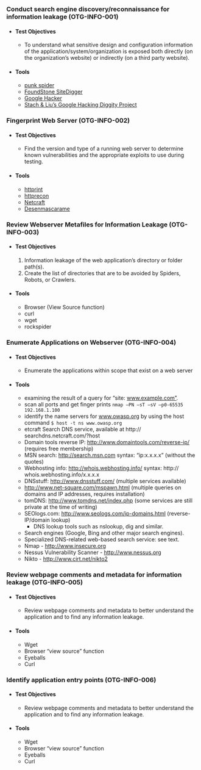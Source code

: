 ### Conduct search engine discovery/reconnaissance for information leakage (OTG-INFO-001)

  - #### Test Objectives
      - To understand what sensitive design and configuration information of the application/system/organization is exposed both directly (on the organization’s website) or indirectly (on a third party website).
  - #### Tools
    - [punk spider](http://punkspider.hyperiongray.com/)
    - [FoundStone SiteDigger](http://www.mcafee.com/uk/downloads/free-tools/sitedigger.aspx)
    - [Google Hacker](http://yehg.net/lab/pr0js/files.php/googlehacker.zip)
    - [Stach & Liu’s Google Hacking Diggity Project](http://www.stachliu.com/resources/tools/google-hacking-diggity-project/)

### Fingerprint Web Server (OTG-INFO-002)

  - #### Test Objectives
      - Find the version and type of a running web server to determine known vulnerabilities and the appropriate exploits to use during testing.

  - #### Tools
    - [httprint](http://net-square.com/httprint.html)
    - [httprecon](http://www.computec.ch/projekte/httprecon/)
    - [Netcraft](http://www.netcraft.com)
    - [Desenmascarame](http://desenmascara.me)

### Review Webserver Metafiles for Information Leakage (OTG-INFO-003)

  - #### Test Objectives
    1. Information leakage of the web application’s directory or folder path(s).
    2. Create the list of directories that are to be avoided by Spiders, Robots, or Crawlers.

  - #### Tools

    - Browser (View Source function)
    - curl
    - wget
    - rockspider

### Enumerate Applications on Webserver (OTG-INFO-004)

  - #### Test Objectives
    - Enumerate the applications within scope that exist on a web server

  - #### Tools

    - examining the result of a query for “site: www.example.com”.
    - scan all ports and get finger prints `nmap –PN –sT –sV –p0-65535 192.168.1.100`
    - identify the name servers for www.owasp.org by using the host command `$ host -t ns www.owasp.org`
    - etcraft Search DNS service, available at http:// searchdns.netcraft.com/?host
    - Domain tools reverse IP: http://www.domaintools.com/reverse-ip/ (requires free membership)
    - MSN search: http://search.msn.com syntax: “ip:x.x.x.x” (without the quotes)
    - Webhosting info: http://whois.webhosting.info/ syntax: http:// whois.webhosting.info/x.x.x.x
    - DNSstuff: http://www.dnsstuff.com/ (multiple services available)
    - http://www.net-square.com/mspawn.html (multiple queries on domains and IP addresses, requires installation)
    - tomDNS: http://www.tomdns.net/index.php (some services are still private at the time of writing)
    - SEOlogs.com: http://www.seologs.com/ip-domains.html (reverse-IP/domain lookup)
      -  DNS lookup tools such as nslookup, dig and similar.
    -  Search engines (Google, Bing and other major search engines).
    -  Specialized DNS-related web-based search service: see text.
    -  Nmap - http://www.insecure.org
    -  Nessus Vulnerability Scanner - http://www.nessus.org
    -  Nikto - http://www.cirt.net/nikto2

### Review webpage comments and metadata for information leakage (OTG-INFO-005)

  - #### Test Objectives
    - Review webpage comments and metadata to better understand the application and to find any information leakage.

  - #### Tools

    - Wget
    - Browser “view source” function
    - Eyeballs
    - Curl

### Identify application entry points (OTG-INFO-006)

  - #### Test Objectives
    - Review webpage comments and metadata to better understand the application and to find any information leakage.

  - #### Tools

    - Wget
    - Browser “view source” function
    - Eyeballs
    - Curl
